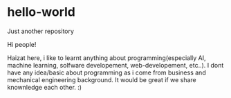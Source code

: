 # hello-world
Just another repository

Hi people!

Haizat here, i like to learnt anything about programming(especially AI, machine learning, solfware developement, web-developement, etc..).
I dont have any idea/basic about programming as i come from business and mechanical engineering background.
It would be great if we share knownledge each other. :)

